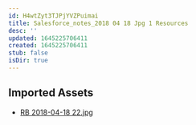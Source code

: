 ```yaml
---
id: H4wtZyt3TJPjYVZPuimai
title: Salesforce_notes_2018 04 18 Jpg 1 Resources
desc: ''
updated: 1645225706411
created: 1645225706411
stub: false
isDir: true
---
```

## Imported Assets
- [RB 2018-04-18 22.jpg](/assets/rb-2018-04-18-22-8XiYukWGsJ53.jpg)
